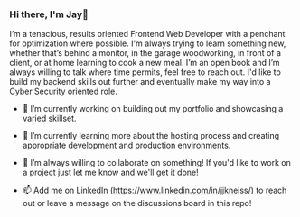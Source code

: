 ### Hi there, I'm Jay👋

I’m a tenacious, results oriented Frontend Web Developer with a penchant for optimization where possible. I'm always trying to learn something new, whether that’s behind a monitor, in the garage woodworking, in front of a client, or at home learning to cook a new meal. I’m an open book and I’m always willing to talk where time permits, feel free to reach out. I'd like to build my backend skills out further and eventually make my way into a Cyber Security oriented role.

- 🔭 I’m currently working on building out my portfolio and showcasing a varied skillset.
- 🌱 I’m currently learning more about the hosting process and creating appropriate development and production environments.
- 👯 I’m always willing to collaborate on something! If you'd like to work on a project just let me know and we'll get it done!

- 📫 Add me on LinkedIn (https://www.linkedin.com/in/jjkneiss/) to reach out or leave a message on the discussions board in this repo! 
